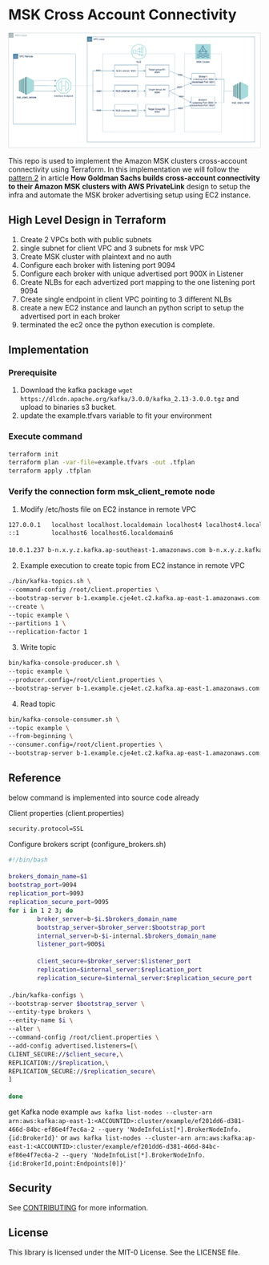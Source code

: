 # MSK Cross Account Connectivity

![Design diagram](./asset/concept.drawio.png)

This repo is used to implement the Amazon MSK clusters cross-account connectivity using Terraform. In this implementation we will follow the [pattern 2](https://aws.amazon.com/blogs/big-data/how-goldman-sachs-builds-cross-account-connectivity-to-their-amazon-msk-clusters-with-aws-privatelink/) in article **How Goldman Sachs builds cross-account connectivity to their Amazon MSK clusters with AWS PrivateLink** design to setup the infra and automate the MSK broker advertising setup using EC2 instance.

## High Level Design in Terraform

1. Create 2 VPCs both with public subnets
2. single subnet for client VPC  and 3 subnets for msk VPC
3. Create MSK cluster with plaintext and no auth
4. Configure each broker with listening port 9094
5. Configure each broker with unique advertised port 900X in Listener
6. Create NLBs for each advertized port mapping to the one listening port 9094
7. Create single endpoint in client VPC pointing to 3 different NLBs
8. create a new EC2 instance and launch an python script to setup the advertised port in each broker
9. terminated the ec2 once the python execution is complete.

## Implementation

### Prerequisite

1. Download the kafka package `wget https://dlcdn.apache.org/kafka/3.0.0/kafka_2.13-3.0.0.tgz` and upload to binaries s3 bucket.
2. update the example.tfvars variable to fit your environment

### Execute command

```sh
terraform init
terraform plan -var-file=example.tfvars -out .tfplan
terraform apply .tfplan
```

### Verify the connection form msk_client_remote node

1. Modify /etc/hosts file on EC2 instance in remote VPC

```sh
127.0.0.1   localhost localhost.localdomain localhost4 localhost4.localdomain4
::1         localhost6 localhost6.localdomain6

10.0.1.237 b-n.x.y.z.kafka.ap-southeast-1.amazonaws.com b-n.x.y.z.kafka.ap-southeast-1.amazonaws.com b-n.x.y.z.kafka.ap-southeast-1.amazonaws.com
```

2. Example execution to create topic from EC2 instance in remote VPC

```sh
./bin/kafka-topics.sh \
--command-config /root/client.properties \
--bootstrap-server b-1.example.cje4et.c2.kafka.ap-east-1.amazonaws.com:9094,b-2.example.cje4et.c2.kafka.ap-east-1.amazonaws.com:9094,b-3.example.cje4et.c2.kafka.ap-east-1.amazonaws.com:9094 \
--create \
--topic example \
--partitions 1 \
--replication-factor 1
```

3. Write topic

```sh
bin/kafka-console-producer.sh \
--topic example \
--producer.config=/root/client.properties \
--bootstrap-server b-1.example.cje4et.c2.kafka.ap-east-1.amazonaws.com:9094,b-2.example.cje4et.c2.kafka.ap-east-1.amazonaws.com:9094,b-3.example.cje4et.c2.kafka.ap-east-1.amazonaws.com:9094
```

4. Read topic

```sh
bin/kafka-console-consumer.sh \
--topic example \
--from-beginning \
--consumer.config=/root/client.properties \
--bootstrap-server b-1.example.cje4et.c2.kafka.ap-east-1.amazonaws.com:9094,b-2.example.cje4et.c2.kafka.ap-east-1.amazonaws.com:9094,b-3.example.cje4et.c2.kafka.ap-east-1.amazonaws.com:9094
```

## Reference

below command is implemented into source code already

Client properties (client.properties)

```sh
security.protocol=SSL
```

Configure brokers script (configure_brokers.sh)

```sh
#!/bin/bash

brokers_domain_name=$1
bootstrap_port=9094
replication_port=9093
replication_secure_port=9095
for i in 1 2 3; do
        broker_server=b-$i.$brokers_domain_name
        bootstrap_server=$broker_server:$bootstrap_port
        internal_server=b-$i-internal.$brokers_domain_name
        listener_port=900$i

        client_secure=$broker_server:$listener_port
        replication=$internal_server:$replication_port
        replication_secure=$internal_server:$replication_secure_port

./bin/kafka-configs \
--bootstrap-server $bootstrap_server \
--entity-type brokers \
--entity-name $i \
--alter \
--command-config /root/client.properties \
--add-config advertised.listeners=[\
CLIENT_SECURE://$client_secure,\
REPLICATION://$replication,\
REPLICATION_SECURE://$replication_secure\
]

done
```

get Kafka node example `aws kafka list-nodes --cluster-arn arn:aws:kafka:ap-east-1:<ACCOUNTID>:cluster/example/ef201dd6-d381-466d-84bc-ef86e4f7ec6a-2 --query 'NodeInfoList[*].BrokerNodeInfo.{id:BrokerId}'` or `aws kafka list-nodes --cluster-arn arn:aws:kafka:ap-east-1:<ACCOUNTID>:cluster/example/ef201dd6-d381-466d-84bc-ef86e4f7ec6a-2 --query 'NodeInfoList[*].BrokerNodeInfo.{id:BrokerId,point:Endpoints[0]}'`


## Security

See [CONTRIBUTING](CONTRIBUTING.md#security-issue-notifications) for more information.

## License

This library is licensed under the MIT-0 License. See the LICENSE file.